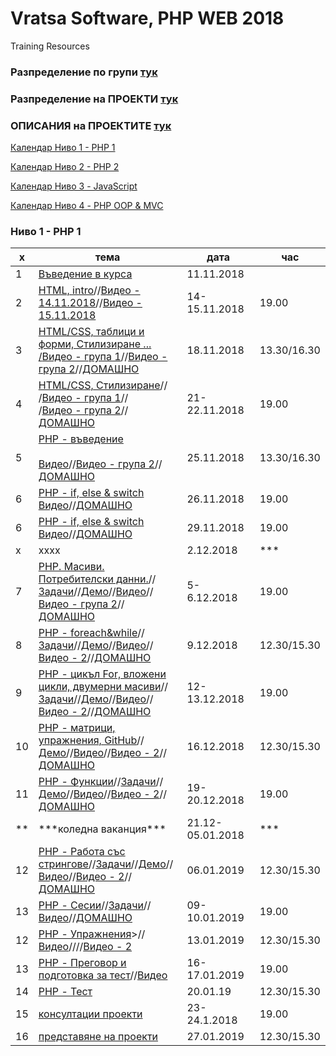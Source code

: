 # Vratsa Software, PHP WEB 2018
Training Resources
<h3>Разпределение по групи <a href="https://docs.google.com/spreadsheets/d/1io_9_z07-AK52bFqosF3X9LNQBeQKlnBbhj4NIytmAE/edit?usp=sharing" target="_blank"> тук </a></h3>
<h3>Разпределение на ПРОЕКТИ <a href="https://docs.google.com/spreadsheets/d/1PYH1RdjhutpU8fVd6ytxl5EHjQ1ZoAN38yz9s0Jh8Lc/edit?usp=sharing" target="_blank"> тук </a></h3>
<h3>ОПИСАНИЯ на ПРОЕКТИТЕ <a href="https://docs.google.com/document/d/12uLLCMyeY0sZoTbUDZRpDdrYBPHG6aOsTrRckeu1kKo/edit?usp=sharing" target="_blank"> тук </a></h3>

<p><a href="#php1"> Календар Ниво 1 - РНР 1 </a></p>
<p><a href="" target="_blank"> Календар Ниво 2 - РНР 2 </a></p>
<p><a href="" target="_blank"> Календар Ниво 3 - JavaScript </a></p>
<p><a href="" target="_blank"> Календар Ниво 4 - PHP OOP & MVC </a></p>
<h3><a name="php1">Ниво 1 - РНР 1</a></h3>
<table>
		<thead>
			<tr>
				<th>х</th>
				<th>тема</th>
				<th>дата</th>
				<th>час</th>
			</tr>
		</thead>
		<tbody>
      <tr>
				<td>1</td>
				<td><a href="https://github.com/miletomova/VSO-PHP-WEB-2018/tree/master/01_PHP_1/01_Intro">Въведение в курса</a></td>
				<td>11.11.2018</td>
			</tr>
			<tr>
				<td>2</td>
				<td><a href="https://github.com/miletomova/VSO-PHP-WEB-2018/tree/master/01_PHP_1/02_html_intro">HTML, intro</a>//<a href="https://github.com/miletomova/VSO-PHP-WEB-2018/tree/master/01_PHP_1/02_html_intro">Видео - 14.11.2018</a>//<a href="https://www.youtube.com/watch?v=ivtVQxCFpxo&feature=youtu.be">Видео - 15.11.2018</a></td>
				<td>14-15.11.2018</td>
				<td>19.00</td>
			</tr>
			<tr>
				<td>3</td>
				<td><a href="https://github.com/miletomova/VSO-PHP-WEB-2018/tree/master/01_PHP_1/03_html_tables_forms">HTML/CSS, таблици и форми, Стилизиране ...<br>/<a href="https://youtu.be/l5cx7uk9dco">Видео - група 1</a>//<a href="https://youtu.be/kLct645qlBk">Видео - група 2</a>//<a href="https://github.com/miletomova/VSO-PHP-WEB-2018/blob/master/01_PHP_1/03_html_tables_forms/Home_work_tables_and_forms.pdf">ДОМАШНО</a></td>
				<td>18.11.2018</td>
				<td>13.30/16.30</td>
			</tr>
			<tr>
				<td>4</td>
				<td><a href="https://github.com/miletomova/VSO-PHP-WEB-2018/tree/master/01_PHP_1/04_html_css">HTML/CSS, Стилизиране</a>//<br>/<a href="https://www.youtube.com/watch?v=wsrw2BA4Ny4">Видео - група 1</a>//<br>/<a href="https://youtu.be/yD-PI7e26fY">Видео - група 2</a>//<a href="https://github.com/miletomova/VSO-PHP-WEB-2018/tree/master/01_PHP_1/04_html_css/homeWork">ДОМАШНО</a></td>
				<td>21-22.11.2018</td>
				<td>19.00</td>
			</tr>
			<tr>
				<td>5</td>
				<td><a href="https://github.com/miletomova/VSO-PHP-WEB-2018/tree/master/01_PHP_1/05_php_intro/slides">PHP - въведение</a><br><br><a href="https://youtu.be/TXrG_WOjlvA">Видео</a>//<a href="https://youtu.be/lw0b5cchJx0">Видео - група 2</a>//<a href="https://github.com/miletomova/VSO-PHP-WEB-2018/tree/master/01_PHP_1/05_php_intro/homeWork">ДОМАШНО</a></td>
				<td>25.11.2018</td>
				<td>13.30/16.30</td>
			</tr>
			<tr>
				<td>6</td>
				<td><a href="https://github.com/miletomova/VSO-PHP-WEB-2018/tree/master/01_PHP_1/06_php_conditionals/slides">PHP - if, else & switch</a><br><a href="https://youtu.be/B-QTQ9bSw9o">Видео</a>//<a href="https://github.com/miletomova/VSO-PHP-WEB-2018/tree/master/01_PHP_1/06_php_conditionals/homeWork">ДОМАШНО</a></td>
				<td>26.11.2018</td>
				<td>19.00</td>
			</tr>
			<tr>
				<td>6</td>
				<td><a href="https://github.com/miletomova/VSO-PHP-WEB-2018/tree/master/01_PHP_1/06_php_conditionals/slides">PHP - if, else & switch</a><br><a href="https://youtu.be/zzWTXx6Bu3I">Видео</a>//<a href="https://github.com/miletomova/VSO-PHP-WEB-2018/tree/master/01_PHP_1/06_php_conditionals/homeWork">ДОМАШНО</a></td>
				<td>29.11.2018</td>
				<td>19.00</td>
			</tr>
			<tr>
				<td>х</td>
				<td>хххх</td>
				<td>2.12.2018</td>
				<td>***</td>
			</tr>
			<tr>
				<td>7</td>
				<td><a href="https://github.com/miletomova/VSO-PHP-WEB-2018/tree/master/01_PHP_1/07_php_1_arrays_user_input/slides">PHP. Масиви. Потребителски данни.</a>//<a href="https://github.com/miletomova/VSO-PHP-WEB-2018/tree/master/01_PHP_1/07_php_1_arrays_user_input/tasks">Задачи</a>//<a href="https://github.com/miletomova/VSO-PHP-WEB-2018/tree/master/01_PHP_1/07_php_1_arrays_user_input/demos">Демо</a>//<a href="https://youtu.be/_9GSHkD-UR0">Видео</a>//<a href="">Видео - група 2</a>//<a href="https://github.com/miletomova/VSO-PHP-WEB-2018/blob/master/01_PHP_1/07_php_arrays_user_input/homeWork/PHP_forms_HW.pdf">ДОМАШНО</a></td>
				<td>5-6.12.2018</td>
				<td>19.00</td>
			</tr>
			<tr>
				<td>8</td>
				<td><a href="https://github.com/miletomova/VSO-PHP-WEB-2018/tree/master/01_PHP_1/08_php_foreach_while/slides">PHP - foreach&while</a>//<a href="https://github.com/miletomova/VSO-PHP-WEB-2018/tree/master/01_PHP_1/08_php_foreach_while/tasks">Задачи</a>//<a href="https://github.com/miletomova/VSO-PHP-WEB-2018/tree/master/01_PHP_1/08_php_foreach_while/demos">Демо</a>//<a href="https://youtu.be/9HGEaJuyZRI">Видео</a>//<a href="https://youtu.be/wR_uh102ajM">Видео - 2</a>//<a href="https://github.com/miletomova/VSO-PHP-WEB-2018/tree/master/01_PHP_1/08_php_foreach_while/homeWork">ДОМАШНО</a></td>
				<td>9.12.2018</td>
				<td>12.30/15.30</td>
			</tr>
			<tr>
				<td>9</td>
				<td><a href="https://github.com/miletomova/VSO-PHP-WEB-2018/tree/master/01_PHP_1/09_php_for_and_nested_loops">PHP - цикъл For, вложени цикли, двумерни масиви</a>//<a href="https://github.com/miletomova/VSO-PHP-WEB-2018/tree/master/01_PHP_1/09_php_for_and_nested_loops">Задачи</a>//<a href="https://github.com/miletomova/VSO-PHP-WEB-2018/tree/master/01_PHP_1/09_php_for_and_nested_loops/demos">Демо</a>//<a href="https://youtu.be/DG-Z9XVxKrk">Видео</a>//<a href="https://youtu.be/CwkEILbyNjI">Видео - 2</a>//<a href="https://github.com/miletomova/VSO-PHP-WEB-2018/blob/master/01_PHP_1/09_php_for_and_nested_loops/homeWork/PHP_forms_HW.pdf">ДОМАШНО</a></td>
				<td>12-13.12.2018</td>
				<td>19.00</td>
			</tr>
			<tr>
				<td>10</td>
				<td><a href="https://github.com/miletomova/VSO-PHP-WEB-2018/tree/master/01_PHP_1/09_php_for_and_nested_loops/tasks">PHP - матрици, упражнения, GitHub</a>//<a href="https://github.com/miletomova/VSO-PHP-WEB-2018/tree/master/01_PHP_1/10_lab/">Демо</a>//<a href="https://www.youtube.com/watch?v=yd2q7MFf0OE&list=PLQFk-VQC2oBawLCFW13B6Si4SfF7xgpLb&t=0s&index=12">Видео</a>//<a href="https://www.youtube.com/watch?v=FKwAVIAKAw4&feature=youtu.be">Видео - 2</a>//<a href="https://github.com/miletomova/VSO-PHP-WEB-2018/tree/master/01_PHP_1/10_lab/homeWork">ДОМАШНО</a></td>
				<td>16.12.2018</td>
				<td>12.30/15.30</td>
			</tr>
			<tr>
				<td>11</td>
				<td><a href="https://github.com/miletomova/VSO-PHP-WEB-2018/tree/master/01_PHP_1/11_functions/slides">PHP - Функции</a>//<a href="https://github.com/miletomova/VSO-PHP-WEB-2018/tree/master/01_PHP_1/11_functions/tasks">Задачи</a>//<a href="https://github.com/miletomova/VSO-PHP-WEB-2018/tree/master/01_PHP_1/11_functions/demos">Демо</a>//<a href="https://youtu.be/51Mv3LfWW1U">Видео</a>//<a href="https://youtu.be/wS0LkytKNQA">Видео - 2</a>//<a href="https://github.com/miletomova/VSO-PHP-WEB-2018/blob/master/01_PHP_1/11_functions/homeWork">ДОМАШНО</a></td>
				<td>19-20.12.2018</td>
				<td>19.00</td>				
			</tr>
			<tr>
				<td>**</td>
				<td>***коледна ваканция***</td>
				<td>21.12-05.01.2018</td>
				<td>***</td>
			</tr>
			<tr>
				<td>12</td>
				<td><a href="https://github.com/miletomova/VSO-PHP-WEB-2018/tree/master/01_PHP_1/12_Strings_and_RegEx/Slides">PHP - Работа със стрингове</a>//<a href="https://github.com/miletomova/VSO-PHP-WEB-2018/tree/master/01_PHP_1/12_Strings_and_RegEx/Tasks">Задачи</a>//<a href="https://github.com/miletomova/VSO-PHP-WEB-2018/tree/master/01_PHP_1/12_Strings_and_RegEx/Demos">Демо</a>//<a href="https://youtu.be/1G4wMjW96cI">Видео</a>//<a href="https://youtu.be/9OFqjruaG1Q">Видео - 2</a>//<a href="https://github.com/miletomova/VSO-PHP-WEB-2018/tree/master/01_PHP_1/12_Strings_and_RegEx/HomeWork">ДОМАШНО</a></td>
				<td>06.01.2019</td>
				<td>12.30/15.30</td>
			</tr>
			<tr>
				<td>13</td>
				<td><a href="https://github.com/miletomova/VSO-PHP-WEB-2018/tree/master/01_PHP_1/13_sessions/Slides">PHP - Сесии</a>//<a href="https://github.com/miletomova/VSO-PHP-WEB-2018/tree/master/01_PHP_1/13_sessions/Tasks">Задачи</a>//<a href="https://youtu.be/6XulRnB0RQ4">Видео</a>//<a href="https://github.com/miletomova/VSO-PHP-WEB-2018/tree/master/01_PHP_1/13_sessions/HomeWork">ДОМАШНО</a></td>
				<td>09-10.01.2019</td>
				<td>19.00</td>
			</tr>
			<tr>
				<td>12</td>
				<td><a href="https://github.com/miletomova/VSO-PHP-WEB-2018/tree/master/01_PHP_1/14_lab">PHP - Упражнения</a>>//<a href="https://youtu.be/YUvSbDC6vT4">Видео</a>////<a href="https://youtu.be/to2MHv5KLw0">Видео - 2</a></td>
				<td>13.01.2019</td>
				<td>12.30/15.30</td>
			</tr>
			<tr>
				<td>13</td>
				<td><a href="https://github.com/miletomova/VSO-PHP-WEB-2018/tree/master/01_PHP_1/15_test_prep/Test">PHP - Преговор и подготовка за тест</a>//<a href="https://www.youtube.com/watch?v=HxsdvyASpog&feature=youtu.be">Видео</a></td>
				<td>16-17.01.2019</td>
				<td>19.00</td>
			</tr>
			<tr>
				<td>14</td>
				<td><a href="">PHP - Тест</a></td>
				<td>20.01.19</td>
				<td>12.30/15.30</td>				
			</tr>
			<tr>
				<td>15</td>
				<td><a href="">консултации проекти</a></td>
				<td>23-24.1.2018</td>
				<td>19.00</td>				
			</tr>
			<tr>
				<td>16</td>
				<td><a href="">представяне на проекти</a></td>
				<td>27.01.2019</td>
				<td>12.30/15.30</td>
			</tr>
    </tbody>
</table>
